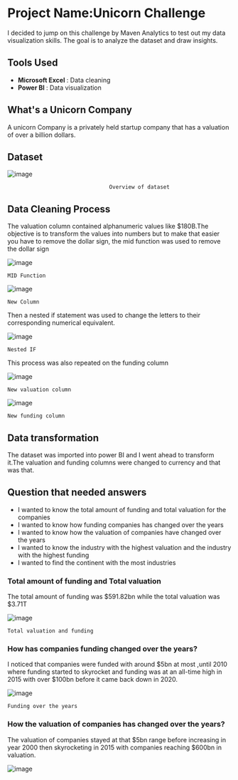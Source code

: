 # Project Name:Unicorn Challenge

I decided to jump on this challenge by Maven Analytics to test out my data visualization skills. The goal is to analyze the dataset and draw insights.
## Tools Used
* **Microsoft Excel** : Data cleaning
* **Power BI** : Data visualization

## What's a Unicorn Company
A unicorn Company is a privately held startup company that has a valuation of over a billion dollars.

## Dataset

![image](https://user-images.githubusercontent.com/109159668/180643852-f38c7df6-f187-4feb-ab67-1ec0df79184a.png)

                                    Overview of dataset

## Data Cleaning Process
The valuation column contained alphanumeric values like $180B.The objective is to transform the values into numbers but to make that easier you have to remove the dollar sign, the mid function was used to remove the dollar sign

![image](https://user-images.githubusercontent.com/109159668/180643989-b974166a-5c4d-4ce9-90f0-2cb047da28e5.png)
  
    MID Function

![image](https://user-images.githubusercontent.com/109159668/180644006-11d27dca-a0d7-4415-af97-e98d05629c21.png)

    New Column

Then a nested if statement was used to change the letters to their corresponding numerical equivalent.

![image](https://user-images.githubusercontent.com/109159668/180644059-3221f76b-0293-4ea0-bab5-d38bcf757d6f.png)
    
    Nested IF

This process was also repeated on the funding column

![image](https://user-images.githubusercontent.com/109159668/180644092-7958c682-ccb4-4447-be93-af714a9e2197.png)

    New valuation column

![image](https://user-images.githubusercontent.com/109159668/180644124-d325463c-94f3-451a-acc1-3a8b7a487bf2.png)

    New funding column  

## Data transformation
The dataset was imported into power BI and I went ahead to transform it.The valuation and funding columns were changed to currency and that was that.

## Question that needed answers
* I wanted to know the total amount of funding and total valuation for the companies
* I wanted to know how funding companies has changed over the years
* I wanted to know how the valuation of companies have changed over the years
* I wanted to know the industry with the highest valuation and the industry with the highest funding
* I wanted to find the continent with the most industries

### Total amount of funding and Total valuation
The total amount of funding was $591.82bn while the total valuation was $3.71T

![image](https://user-images.githubusercontent.com/109159668/180644267-280a728a-a771-43fb-9efe-d3a465a59f67.png)

    Total valuation and funding

### How has companies funding changed over the years?
I noticed that companies were funded with around $5bn at most ,until 2010 where funding started to skyrocket and funding was at an all-time high in 2015 with over $100bn before it came back down in 2020.

![image](https://user-images.githubusercontent.com/109159668/180644310-3a90fc91-b702-4e9c-8efb-5fcd2618680f.png)

    Funding over the years

### How the valuation of companies has changed over the years?
The valuation of companies stayed at that $5bn range before increasing in year 2000 then skyrocketing in 2015 with companies reaching $600bn in valuation.

![image](https://user-images.githubusercontent.com/109159668/180644329-51eb43b6-6e24-42da-9303-564f549b3704.png)











